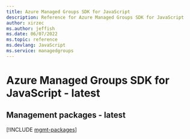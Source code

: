 ```yaml
---
title: Azure Managed Groups SDK for JavaScript
description: Reference for Azure Managed Groups SDK for JavaScript
author: xirzec
ms.author: jeffish
ms.date: 06/07/2022
ms.topic: reference
ms.devlang: JavaScript
ms.service: managedgroups
---
```

# Azure Managed Groups SDK for JavaScript - latest
## Management packages - latest
[!INCLUDE [mgmt-packages](managed-groups-mgmt-index.md)]
